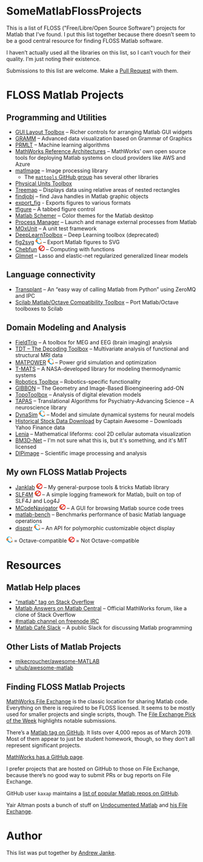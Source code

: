SomeMatlabFlossProjects
=======================

This is a list of FLOSS ("Free/Libre/Open Source Software") projects for Matlab that I’ve found.
I put this list together because there doesn’t seem to be a good central resource for finding FLOSS Matlab software.

I haven’t actually used all the libraries on this list, so I can’t vouch for their quality.
I’m just noting their existence.

Submissions to this list are welcome.
Make a [Pull Request](https://github.com/apjanke/SomeMatlabFlossProjects/pulls) with them.

# FLOSS Matlab Projects

## Programming and Utilities

* [GUI Layout Toolbox](https://www.mathworks.com/matlabcentral/fileexchange/47982-gui-layout-toolbox) – Richer controls for arranging Matlab GUI widgets
* [GRAMM](https://github.com/piermorel/gramm) – Advanced data visualization based on Grammar of Graphics
* [PRMLT](https://github.com/PRML/PRMLT) – Machine learning algorithms
* [MathWorks Reference Architectures](https://github.com/mathworks-ref-arch) – MathWorks’ own open source tools for deploying Matlab systems on cloud providers like AWS and Azure
* [matImage](https://github.com/mattools/matImage) – Image processing library
  * The [`mattools` GitHub group](https://github.com/mattools) has several other libraries
* [Physical Units Toolbox](https://www.mathworks.com/matlabcentral/fileexchange/38977-physical-units-toolbox)
* [Treemap](https://www.mathworks.com/matlabcentral/fileexchange/17192-treemap) – Displays data using relative areas of nested rectangles
* [findjobj](https://www.mathworks.com/matlabcentral/fileexchange/14317-findjobj-find-java-handles-of-matlab-graphic-objects) – find Java handles in Matlab graphic objects
* [export_fig](https://www.mathworks.com/matlabcentral/fileexchange/23629-export_fig) - Exports figures to various formats
* [tfigure](https://github.com/curtisma/MATLAB_tfigure) – A tabbed figure control
* [Matlab Schemer](https://github.com/scottclowe/matlab-schemer) – Color themes for the Matlab desktop
* [Process Manager](https://www.mathworks.com/matlabcentral/fileexchange/48164-process-manager) – Launch and manage external processes from Matlab
* [MOxUnit](https://github.com/MOxUnit/MOxUnit) – A unit test framework
* [DeepLearnToolbox](https://github.com/rasmusbergpalm/DeepLearnToolbox) – Deep Learning toolbox (deprecated)
* [fig2svg](https://github.com/kupiqu/fig2svg) ![Octave Compatible][octave] – Export Matlab figures to SVG
* [Chebfun](http://www.chebfun.org/) ![Not Octave Compatible][no-octave] – Computing with functions
* [Glmnet](https://web.stanford.edu/~hastie/glmnet_matlab/index.html) – Lasso and elastic-net regularized generalized linear models

## Language connectivity

* [Transplant](https://github.com/bastibe/transplant) – An “easy way of calling Matlab from Python” using ZeroMQ and IPC
* [Scilab Matlab/Octave Compatibility Toolbox](https://atoms.scilab.org/toolboxes/moc_toolbox/0.3.2) – Port Matlab/Octave toolboxes to Scilab

## Domain Modeling and Analysis

* [FieldTrip](http://www.fieldtriptoolbox.org/) – A toolbox for MEG and EEG (brain imaging) analysis
* [TDT – The Decoding Toolbox](https://sites.google.com/site/tdtdecodingtoolbox/) – Multivariate analysis of functional and structural MRI data
* [MATPOWER](http://www.pserc.cornell.edu/matpower/) ![Octave Compatible][octave] – Power grid simulation and optimization
* [T-MATS](https://github.com/nasa/T-MATS) – A NASA-developed library for modeling thermodynamic systems
* [Robotics Toolbox](https://github.com/petercorke/robotics-toolbox-matlab) – Robotics-specific functionality
* [GIBBON](https://www.gibboncode.org/) – The Geometry and Image-Based Bioengineering add-ON
* [TopoToolbox](https://topotoolbox.wordpress.com/topotoolbox/) – Analysis of digital elevation models
* [TAPAS](https://github.com/translationalneuromodeling/tapas) – Translational Algorithms for Psychiatry-Advancing Science – A neuroscience library
* [DynaSim](https://github.com/DynaSim/DynaSim) ![Octave Compatible][octave] – Model and simulate dynamical systems for neural models
* [Historical Stock Data Download](https://www.mathworks.com/matlabcentral/fileexchange/37502-historical-stock-data-download-alternate-method) by Captain Awesome – Downloads Yahoo Finance data
* [Lenia](https://github.com/Chakazul/Lenia) – Mathematical lifeforms: cool 2D cellular automata visualization
* [BM3D-Net](https://github.com/legendongary/BM3D-Net) – I'm not sure what this is, but it's something, and it's MIT licensed
* [DIPimage](http://www.diplib.org/) – Scientific image processing and analysis

## My own FLOSS Matlab Projects

* [Janklab](https://github.com/apjanke/janklab) ![Not Octave Compatible][no-octave] – My general-purpose tools & tricks Matlab library
* [SLF4M](https://github.com/apjanke/SLF4M) ![Not Octave Compatible][no-octave] – A simple logging framework for Matlab, built on top of SLF4J and Log4J
* [MCodeNavigator](https://github.com/apjanke/MCodeNavigator) ![Not Octave Compatible][no-octave] – A GUI for browsing Matlab source code trees
* [matlab-bench](https://github.com/apjanke/matlab-bench) – Benchmarks performance of basic Matlab language operations
* [dispstr](https://github.com/apjanke/dispstr) ![Octave Compatible][octave] – An API for polymorphic customizable object display

![Octave Compatible][octave] = Octave-compatible
![Not Octave Compatible][no-octave] = Not Octave-compatible

# Resources

## Matlab Help places

* ["matlab" tag on Stack Overflow](https://stackoverflow.com/questions/tagged/matlab)
* [Matlab Answers on Matlab Central](https://www.mathworks.com/matlabcentral/answers/index/) – Official MathWorks forum, like a clone of Stack Overflow
* [#matlab channel on freenode IRC](https://matlab-freenode.fandom.com/wiki/Matlab_on_Freenode_Wiki)
* [Matlab Café Slack](https://matlabcafe.slack.com) – A public Slack for discussing Matlab programming

## Other Lists of Matlab Projects

* [mikecroucher/awesome-MATLAB](https://github.com/mikecroucher/awesome-MATLAB)
* [uhub/awesome-matlab](https://github.com/uhub/awesome-matlab)

## Finding FLOSS Matlab Projects

[MathWorks File Exchange](https://www.mathworks.com/matlabcentral/fileexchange/) is the classic location for sharing Matlab code.
Everything on there is required to be FLOSS licensed.
It seems to be mostly used for smaller projects and single scripts, though.
The [File Exchange Pick of the Week](https://blogs.mathworks.com/pick/) highlights notable submissions.

There’s a [Matlab tag on GitHub](https://github.com/topics/matlab).
It lists over 4,000 repos as of March 2019.
Most of them appear to just be student homework, though, so they don’t all represent significant projects.

[MathWorks has a GitHub page](https://github.com/mathworks).

I prefer projects that are hosted on GitHub to those on File Exchange, because there’s no good way to submit PRs or bug reports on File Exchange.

GitHub user `kaxap` maintains a [list of popular Matlab repos on GitHub](https://github.com/kaxap/arl/blob/master/README-MATLAB.md).

Yair Altman posts a bunch of stuff on [Undocumented Matlab](https://undocumentedmatlab.com/) and [his File Exchange](https://www.mathworks.com/matlabcentral/fileexchange/?term=authorid%3A27420).

# Author

This list was put together by [Andrew Janke](https://apjanke.net).

[octave]: images/octave-16px.png "Octave Compatible"
[no-octave]: images/no-octave-16px.png "Not Octave Compatible"
